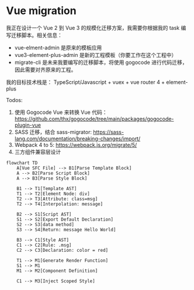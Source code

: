 # Vue migration 

我正在设计一个 Vue 2 到 Vue 3 的规模化迁移方案，我需要你根据我的 task 编写迁移脚本。相关信息：

- vue-elment-admin 是原来的模板应用
- vue3-element-plus-admin 是新的工程模板（你要工作在这个工程中）
- migrate-cli 是未来我要编写的迁移脚本，将使用 gogocode 进行代码迁移，因此需要对齐原来的工程。

我的目标技术栈是： TypeScript/Javascript + vuex + vue router 4 + element-plus


Todos: 

1. 使用 Gogocode Vue 来转换 Vue 代码：https://github.com/thx/gogocode/tree/main/packages/gogocode-plugin-vue
2. SASS 迁移，结合 sass-migrator: https://sass-lang.com/documentation/breaking-changes/import/
3. Webpack 4 to 5: https://webpack.js.org/migrate/5/
4. 三方组件兼容层设计

```mermaid
flowchart TD
    A[Vue SFC File] --> B1[Parse Template Block]
    A --> B2[Parse Script Block]
    A --> B3[Parse Style Block]

    B1 --> T1[Template AST]
    T1 --> T2[Element Node: div]
    T2 --> T3[Attribute: class=msg]
    T2 --> T4[Interpolation: message]

    B2 --> S1[Script AST]
    S1 --> S2[Export Default Declaration]
    S2 --> S3[data method]
    S3 --> S4[Return: message Hello World]

    B3 --> C1[Style AST]
    C1 --> C2[Rule: .msg]
    C2 --> C3[Declaration: color = red]

    T1 --> M1[Generate Render Function]
    S1 --> M1
    M1 --> M2[Component Definition]

    C1 --> M3[Inject Scoped Style]
```
